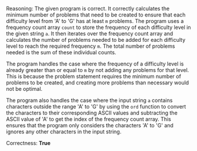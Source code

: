 Reasoning:
The given program is correct. It correctly calculates the minimum number of problems that need to be created to ensure that each difficulty level from 'A' to 'G' has at least `m` problems. The program uses a frequency count array `count` to store the frequency of each difficulty level in the given string `a`. It then iterates over the frequency count array and calculates the number of problems needed to be added for each difficulty level to reach the required frequency `m`. The total number of problems needed is the sum of these individual counts.

The program handles the case where the frequency of a difficulty level is already greater than or equal to `m` by not adding any problems for that level. This is because the problem statement requires the minimum number of problems to be created, and creating more problems than necessary would not be optimal.

The program also handles the case where the input string `a` contains characters outside the range 'A' to 'G' by using the `ord` function to convert the characters to their corresponding ASCII values and subtracting the ASCII value of 'A' to get the index of the frequency count array. This ensures that the program only considers the characters 'A' to 'G' and ignores any other characters in the input string.

Correctness: **True**